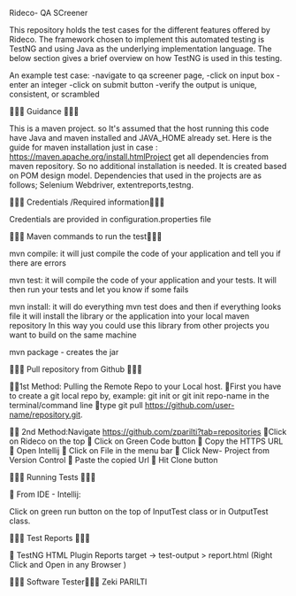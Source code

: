 Rideco- QA SCreener

This repository holds the test cases for the different  features offered by Rideco. 
The framework chosen to implement this automated testing is TestNG and using Java as the underlying implementation language. 
The below section gives a brief overview on how TestNG is used in this testing.

An example test case:
-navigate to qa screener page,
-click on input box
-enter an integer
-click on submit button
-verify the output is unique, consistent, or scrambled

🔷🔶🔷 Guidance 🔷🔶🔷

This is a maven project. so It's assumed that the host running this code have Java and maven installed and JAVA_HOME already set. 
Here is the guide for maven installation just in case : https://maven.apache.org/install.htmlProject get all dependencies from maven repository. So no additional installation is needed.
It is created based on POM design model. 
Dependencies that used in the projects are as follows; Selenium Webdriver, extentreports,testng.
 
 🔷🔶🔷 Credentials /Required information🔷🔶🔷 
 
Credentials are provided in configuration.properties file


🔷🔶🔷  Maven commands to run the test🔷🔶🔷

mvn compile: it will just compile the code of your application and tell you if there are errors

mvn test: it will compile the code of your application and your tests. 
It will then run your tests and let you know if some fails

mvn install: it will do everything mvn test does and then if everything looks 
file it will install the library or the application into your local maven repository 
In this way you could use this library from other projects you want to build on the same machine

mvn package - creates the jar

🔷🔶🔷 Pull repository from Github 🔷🔶🔷

🔸🔸1st Method: Pulling the Remote Repo to your Local host. 
    🔸First you have to create a git local repo by, example: git init or git init repo-name in the terminal/command line
    🔸type git pull https://github.com/user-name/repository.git.
    
🔸🔸 2nd Method:Navigate https://github.com/zparilti?tab=repositories
    🔸Click on Rideco on the top
    🔸 Click on Green Code button 
    🔸 Copy the HTTPS URL
    🔸 Open Intellij
    🔸 Click on File in the menu bar
    🔸 Click New- Project from Version Control
    🔸 Paste the copied Url
    🔸 Hit Clone button
    


🔷🔶🔷 Running Tests 🔷🔶🔷

🔸 From IDE - Intellij:

Click on green run button on the top of InputTest class or in OutputTest class.


 🔷🔶🔷 Test Reports 🔷🔶🔷 
 
🔹 TestNG HTML Plugin Reports target -> test-output > report.html (Right Click and Open in any Browser )


🔷🔶🔷 Software Tester🔷🔶🔷 
        Zeki PARILTI